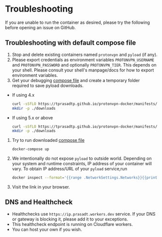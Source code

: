# Troubleshooting

If you are unable to run the container as desired, please try the following before opening an issue
on GitHub.

## Troubleshooting with default compose file

1. Stop and delete existing containers named `protonvpn` and `pyload` (if any).
1. Please export credentials as environment variables `PROTONVPN_USERNAME` and `PROTONVPN_PASSWORD` and optionally `PROTONVPN_TIER`.
This depends on your shell. Please consult your shell's manpage/docs for how to export environment variables.
1. Get your debugging [compose file][] and create a temporary folder required to save pyload downloads.
  - If using 4.x
    ```bash
    curl -sSfLO https://tprasadtp.github.io/protonvpn-docker/manifests/deprecated/docker-compose.yml
    mkdir -p ./downloads
    ```
  - If using 5.x or above
    ```bash
    curl -sSfLO https://tprasadtp.github.io/protonvpn-docker/manifests/docker-compose.yml
    mkdir -p ./downloads
    ```
1. Try to run downloaded [compose file][]
    ```bash
    docker-compose up
    ```
1. We intentionally do not expose `pyload` to outside world. Depending on your system and runtime constraints, IP address of your container will vary. To obtain IP address/URL of your `pyload` service,run
    ```bash
    docker inspect --format='{{range .NetworkSettings.Networks}}{{printf "http://%s:8000\\n" .IPAddress}}{{end}}' protonvpn
    ```
1. Visit the link in your browser.

## DNS and Healthcheck

- Healthchecks use `https://ip.prasadt.workers.dev` service. If your DNS or gateway is blocking it, please add it to your exceptions.
- This healthcheck endpoint is running on Cloudflare workers.
- You can host your own if you wish.

[compose file]: https://tprasadtp.github.io/protonvpn-docker/manifests/docker-compose.yml
